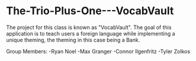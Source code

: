 # The-Trio-Plus-One---VocabVault
The project for this class is known as "VocabVault". The goal of this application is to teach users a foreign language while implementing a unique theming, the theming in this case being a Bank.

Group Members:
-Ryan Noel
-Max Granger
-Connor Ilgenfritz
-Tyler Zolkos
